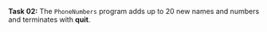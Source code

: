 **Task 02:**  The `PhoneNumbers` program adds up to 20 new names and numbers and terminates with **quit**.